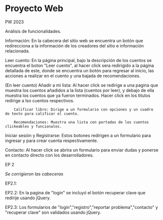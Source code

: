 # Proyecto Web
 PW 2023

 Análisis de funcionalidades.

 Información: En la cabecera del sitio web se encuentra un botón que redirecciona a la información de los creadores del sitio e información relacionada.

 Leer cuento: En la página principal, bajo la descripción de los cuentos se encuentra el boton "Leer cuento", al hacer click sera redirigido
 a la página detallada de este, donde se encuentra un botón para regresar al inicio, las acciones a realizar en el cuento y una bajada de recomendaciones.

 (En leer cuento)
        Añadir a mi lista: Al hacer click se redirige a una pagina que muestra los cuentos añadidos a la lista (cuentos por leer), y debajo de ella muestra 
        los cuentos que ya fueron terminados. Hacer click en los titulos redirige a lso cuentos respectivos.

        Calificar libro: Dirige a un formulario con opciones y un cuadro de texto para calificar el cuento.

        Recomendaciones: Muestra una lista con portadas de los cuentos clickeables y funcionales.

 Iniciar sesión y Registrarse: Estos botones redirigen a un formulario para ingresar y para crear cuenta respectivamente.

 Contacto: Al hacer click se abrira un formulario para enviar dudas y ponerse en contacto directo con los desarrolladores.


EP 2

*Se corrigieron las cabeceras*

EP2.1:

EP2.2: En la pagina de "login" se incluyó el botón recuperar clave que redirije usando jQuery.

EP2.3: Los formularios de "login","registro","reportar problema","contacto" y "recuperar clave" son validados usando jQuery.


